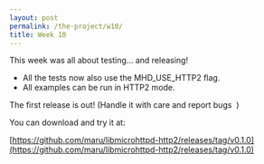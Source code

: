 ```yaml
---
layout: post
permalink: /the-project/w10/
title: Week 10
---
```


This week was all about testing... and releasing!
<span class="Emoji Emoji--forLinks" style="background-image:url('/static/img/sparkles.png')" title="Sparkles" aria-label="Emoji: Sparkles">&nbsp;</span>
<span class="Emoji Emoji--forLinks" style="background-image:url('/static/img/sparkles.png')" title="Sparkles" aria-label="Emoji: Sparkles">&nbsp;</span>
<span class="Emoji Emoji--forLinks" style="background-image:url('/static/img/sparkles.png')" title="Sparkles" aria-label="Emoji: Sparkles">&nbsp;</span>

  - All the tests now also use the MHD_USE_HTTP2 flag.
  - All examples can be run in HTTP2 mode.

The first release is out! (Handle it with care and report bugs <span class="Emoji Emoji--forLinks" style="background-image:url('/static/img/smile.png')" title="Smiling face with smiling eyes" aria-label="Emoji: Smiling face with smiling eyes">&nbsp;</span>)

You can download and try it at:

[https://github.com/maru/libmicrohttpd-http2/releases/tag/v0.1.0](https://github.com/maru/libmicrohttpd-http2/releases/tag/v0.1.0)
